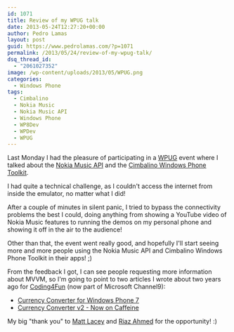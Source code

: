 ```yaml
---
id: 1071
title: Review of my WPUG talk
date: 2013-05-24T12:27:20+00:00
author: Pedro Lamas
layout: post
guid: https://www.pedrolamas.com/?p=1071
permalink: /2013/05/24/review-of-my-wpug-talk/
dsq_thread_id:
  - "2061027352"
image: /wp-content/uploads/2013/05/WPUG.png
categories:
  - Windows Phone
tags:
  - Cimbalino
  - Nokia Music
  - Nokia Music API
  - Windows Phone
  - WP8Dev
  - WPDev
  - WPUG
---
```

Last Monday I had the pleasure of participating in a [WPUG](http://wpug.net/) event where I talked about the [Nokia Music API](http://nokia.ly/musicapi) and the [Cimbalino Windows Phone Toolkit](http://cimbalino.org).

I had quite a technical challenge, as I couldn't access the internet from inside the emulator, no matter what I did!

After a couple of minutes in silent panic, I tried to bypass the connectivity problems the best I could, doing anything from showing a YouTube video of Nokia Music features to running the demos on my personal phone and showing it off in the air to the audience!

Other than that, the event went really good, and hopefully I'll start seeing more and more people using the Nokia Music API and Cimbalino Windows Phone Toolkit in their apps! ;)

From the feedback I got, I can see people requesting more information about MVVM, so I'm going to point to two articles I wrote about two years ago for [Coding4Fun](http://channel9.msdn.com/coding4fun) (now part of Microsoft Channel9):

* [Currency Converter for Windows Phone 7](http://channel9.msdn.com/coding4fun/articles/Currency-Converter-for-Windows-Phone-7)
* [Currency Converter v2 - Now on Caffeine](http://channel9.msdn.com/coding4fun/articles/Currency-Converter-v2--Now-on-Caffeine)

My big "thank you" to [Matt Lacey](https://twitter.com/mrlacey) and [Riaz Ahmed](https://twitter.com/TheRealRiaz) for the opportunity! :)
